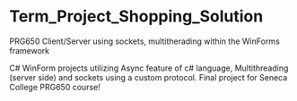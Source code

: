 # Term_Project_Shopping_Solution
PRG650 Client/Server using sockets, multitherading within the WinForms framework

C# WinForm projects utilizing Async feature of c# language, Multithreading (server side) and sockets using a custom protocol. 
Final project for Seneca College PRG650 course!
